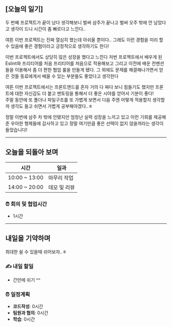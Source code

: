 ## [오늘의 일기]
 두 번째 프로젝트가 끝이 났다 생각해보니 벌써 삼주가 끝나고 벌써 오주 밖에 안 남았다고 생각이 드니 시간이 좀 빠르다고 느낀다..

여튼 이번 프로젝트는 진짜 열심히 했는데 아쉬울 뿐이다.. 
그래도 이런 경험을 미리 할 수 있음에 좋은 경험이라고 긍정적으로 생각하기도 한다!

이번 프로젝트에서도 상당히 많은 성장을 했다고 느낀다 저번 프로젝트에서 배우게 된 Eslint와 프리티어를 처음 프리티어를 처음으로 적용해보고 그리고 이전에 배운 컨벤션들을 이용해서 좀 더 편한 협업 룰을 만들게 됐다.
그 외에도 문제를 해결해나가면서 얻은 것들 동료에게서 배울 수 있는 부분들도 좋았다고 생각한다

여튼 이번 프로젝트에서는 프론트엔드를 혼자 거의 다 짜다 보니 힘들기도 했지만 프론트에 대한 자신감도 더 붙고 멘토링을 통해서 더 좋은 시야를 얻어서 기분이 좋다!  
주말 동안에 또 폴더나 파일구조를 또 가볍게 보면서 다음 주엔 어떻게 적용할지 생각할까 생각도 들고 쉬면서 가볍게 공부해야겠다..ㅎ


정말 이번에 삼주 차 밖에 안됐지만 엄청난 실력 성장을 느끼고 있고 이런 기회를 제공해준  우아한 형제들에 감사하고 있고 정말 여기만큼 좋은 선택이 없지 않을까라는 생각이 들었습니다!


---

## 오늘을 되돌아 보며

| 시간 | 일과 |
| --- | --- |
| 10:00 ~ 13:00 | 마무리 작업 |
| 14:00 ~ 20:00 | 데모 및 리뷰  |


### ⏰ 회의 및 협업시간

- 1시간


---

## 내일을 기약하며

최대한 쉴 수 있을때 쉬어보자..ㅎ

### ✍️ 내일 할일

- 간만에 쉬기 ^^

### ⏰ 일정계획

- **코드작성**: 0시간
- **팀원과 협의**: 0시간
- **학습**: 0시간